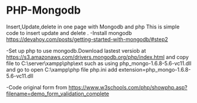 # PHP-Mongodb
Insert,Update,delete in one page with Mongodb and php
This is simple code to insert update and delete .
-Install mongodb https://devahoy.com/posts/getting-started-with-mongodb/#step2

-Set up php to use mongodb.Download lastest versiob at https://s3.amazonaws.com/drivers.mongodb.org/php/index.html and copy file to
C:\server\xampp\php\ext such as using php_mongo-1.6.8-5.6-vc11.dll  and go to open  C:\xampp\php file php.ini add extension=php_mongo-1.6.8-5.6-vc11.dll

-Code original form from https://www.w3schools.com/php/showphp.asp?filename=demo_form_validation_complete
